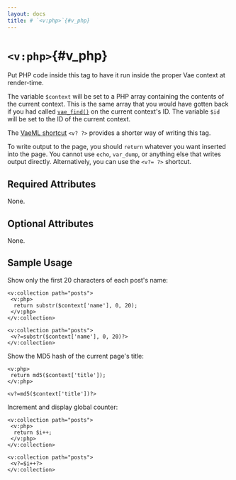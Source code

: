 ```yaml
---
layout: docs
title: # `<v:php>`{#v_php}
---
```


# `<v:php>`{#v_php}

Put PHP code inside this tag to have it run inside the proper Vae
context at render-time.

The variable `$context` will be set to a PHP array containing the
contents of the current context. This is the same array that you would
have gotten back if you had called [`vae_find()`](#) on the current
context's ID. The variable `$id` will be set to the ID of the current
context.

The [VaeML shortcut](#v_shortcuts) `<v? ?>` provides a shorter way of
writing this tag.

To write output to the page, you should `return` whatever you want
inserted into the page. You cannot use `echo`, `var_dump`, or anything
else that writes output directly. Alternatively, you can use the
`<v?= ?>` shortcut.

## Required Attributes

None.

## Optional Attributes

None.

## Sample Usage

Show only the first 20 characters of each post's name:

    <v:collection path="posts">
     <v:php>
      return substr($context['name'], 0, 20);
     </v:php>
    </v:collection>

    <v:collection path="posts">
     <v?=substr($context['name'], 0, 20)?>
    </v:collection>

Show the MD5 hash of the current page's title:

    <v:php>
     return md5($context['title']);
    </v:php>

    <v?=md5($context['title'])?>

Increment and display global counter:

    <v:collection path="posts">
     <v:php>
      return $i++;
     </v:php>
    </v:collection>

    <v:collection path="posts">
     <v?=$i++?>
    </v:collection>

